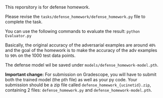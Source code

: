 This reporsitory is for defense homework.

Please revise the `tasks/defense_homework/defense_homework.py` file to complete the task.

You can use the following commands to evaluate the result:
`python Evaluator.py`

Basically, the original accuracy of the adversarial examples are around `40%` and the goal of the homework is to make the accuracy of the adv examples to `90%` on the 1000 test data points.

The defense model wil be saved under `models/defense_homework-model.pth`.

**Important change:** For submission on Gradescope, you will have to submit both the trained model (the pth file) as well as your py code. Your submission should be a zip file called `defense_homework_{ucinetid}.zip`, containing 2 files: `defense_homework.py` and `defense_homework-model.pth`.
